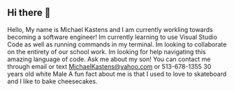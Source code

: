 ## Hi there 👋

<!--
**MichaelKastens/MichaelKastens** is a ✨ _special_ ✨ repository because its `README.md` (this file) appears on your GitHub profile.

Here are some ideas to get you started:

- 🔭 I’m currently working on ...
- 🌱 I’m currently learning ...
- 👯 I’m looking to collaborate on ...
- 🤔 I’m looking for help with ...
- 💬 Ask me about ...
- 📫 How to reach me: ...
- 😄 Pronouns: ...
- ⚡ Fun fact: ...
-->
Hello, My name is Michael Kastens and I am currently workling towards becoming a software engineer!
Im currently learning to use Visual Studio Code as well as running commands in my terminal.
Im looking to collaborate on the entirety of our school work.
Im looking for help navigating this amazing language of code. 
Ask me about my son!
You can contact me through email or text MichaelKastens@yahoo.com or 513-678-1355
30 years old white Male 
A fun fact about me is that I used to love to skateboard and I like to bake cheesecakes. 
